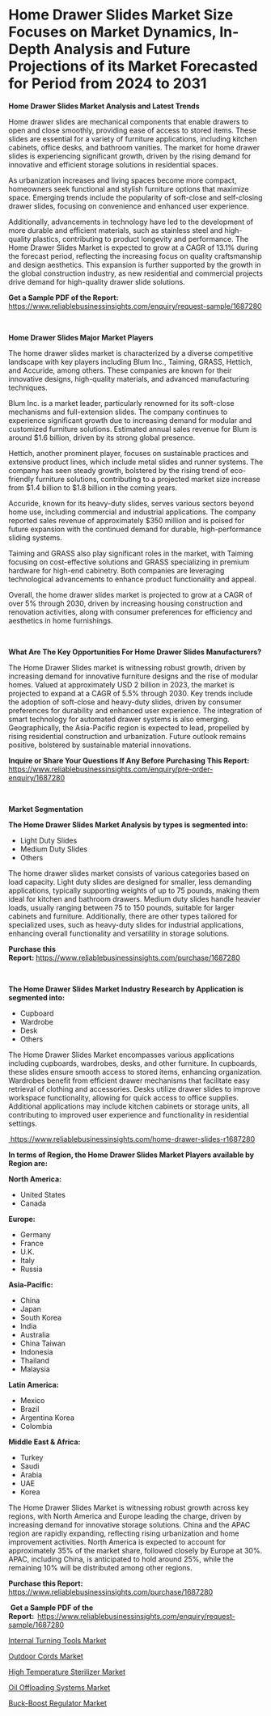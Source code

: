 <p><h1>Home Drawer Slides Market Size Focuses on Market Dynamics, In-Depth Analysis and Future Projections of its Market Forecasted for Period from 2024 to 2031</h1></p><p><strong>Home Drawer Slides Market Analysis and Latest Trends</strong></p>
<p><p>Home drawer slides are mechanical components that enable drawers to open and close smoothly, providing ease of access to stored items. These slides are essential for a variety of furniture applications, including kitchen cabinets, office desks, and bathroom vanities. The market for home drawer slides is experiencing significant growth, driven by the rising demand for innovative and efficient storage solutions in residential spaces. </p><p>As urbanization increases and living spaces become more compact, homeowners seek functional and stylish furniture options that maximize space. Emerging trends include the popularity of soft-close and self-closing drawer slides, focusing on convenience and enhanced user experience. </p><p>Additionally, advancements in technology have led to the development of more durable and efficient materials, such as stainless steel and high-quality plastics, contributing to product longevity and performance. The Home Drawer Slides Market is expected to grow at a CAGR of 13.1% during the forecast period, reflecting the increasing focus on quality craftsmanship and design aesthetics. This expansion is further supported by the growth in the global construction industry, as new residential and commercial projects drive demand for high-quality drawer slide solutions.</p></p>
<p><strong>Get a Sample PDF of the Report:&nbsp;</strong> <a href="https://www.reliablebusinessinsights.com/enquiry/request-sample/1687280?utm_campaign=57&utm_medium=2&utm_source=Github&utm_content=ia&utm_term=16102024&utm_id=home-drawer-slides">https://www.reliablebusinessinsights.com/enquiry/request-sample/1687280</a></p>
<p>&nbsp;</p>
<p><strong>Home Drawer Slides Major Market Players</strong></p>
<p><p>The home drawer slides market is characterized by a diverse competitive landscape with key players including Blum Inc., Taiming, GRASS, Hettich, and Accuride, among others. These companies are known for their innovative designs, high-quality materials, and advanced manufacturing techniques.</p><p>Blum Inc. is a market leader, particularly renowned for its soft-close mechanisms and full-extension slides. The company continues to experience significant growth due to increasing demand for modular and customized furniture solutions. Estimated annual sales revenue for Blum is around $1.6 billion, driven by its strong global presence.</p><p>Hettich, another prominent player, focuses on sustainable practices and extensive product lines, which include metal slides and runner systems. The company has seen steady growth, bolstered by the rising trend of eco-friendly furniture solutions, contributing to a projected market size increase from $1.4 billion to $1.8 billion in the coming years.</p><p>Accuride, known for its heavy-duty slides, serves various sectors beyond home use, including commercial and industrial applications. The company reported sales revenue of approximately $350 million and is poised for future expansion with the continued demand for durable, high-performance sliding systems.</p><p>Taiming and GRASS also play significant roles in the market, with Taiming focusing on cost-effective solutions and GRASS specializing in premium hardware for high-end cabinetry. Both companies are leveraging technological advancements to enhance product functionality and appeal.</p><p>Overall, the home drawer slides market is projected to grow at a CAGR of over 5% through 2030, driven by increasing housing construction and renovation activities, along with consumer preferences for efficiency and aesthetics in home furnishings.</p></p>
<p>&nbsp;</p>
<p><strong>What Are The Key Opportunities For Home Drawer Slides Manufacturers?</strong></p>
<p><p>The Home Drawer Slides market is witnessing robust growth, driven by increasing demand for innovative furniture designs and the rise of modular homes. Valued at approximately USD 2 billion in 2023, the market is projected to expand at a CAGR of 5.5% through 2030. Key trends include the adoption of soft-close and heavy-duty slides, driven by consumer preferences for durability and enhanced user experience. The integration of smart technology for automated drawer systems is also emerging. Geographically, the Asia-Pacific region is expected to lead, propelled by rising residential construction and urbanization. Future outlook remains positive, bolstered by sustainable material innovations.</p></p>
<p><strong>Inquire or Share Your Questions If Any Before Purchasing This Report:</strong> <a href="https://www.reliablebusinessinsights.com/enquiry/pre-order-enquiry/1687280?utm_campaign=57&utm_medium=2&utm_source=Github&utm_content=ia&utm_term=16102024&utm_id=home-drawer-slides">https://www.reliablebusinessinsights.com/enquiry/pre-order-enquiry/1687280</a></p>
<p>&nbsp;</p>
<p><strong>Market Segmentation</strong></p>
<p><strong>The Home Drawer Slides Market Analysis by types is segmented into:</strong></p>
<p><ul><li>Light Duty Slides</li><li>Medium Duty Slides</li><li>Others</li></ul></p>
<p><p>The home drawer slides market consists of various categories based on load capacity. Light duty slides are designed for smaller, less demanding applications, typically supporting weights of up to 75 pounds, making them ideal for kitchen and bathroom drawers. Medium duty slides handle heavier loads, usually ranging between 75 to 150 pounds, suitable for larger cabinets and furniture. Additionally, there are other types tailored for specialized uses, such as heavy-duty slides for industrial applications, enhancing overall functionality and versatility in storage solutions.</p></p>
<p><strong>Purchase this Report:&nbsp;</strong><a href="https://www.reliablebusinessinsights.com/purchase/1687280?utm_campaign=57&utm_medium=2&utm_source=Github&utm_content=ia&utm_term=16102024&utm_id=home-drawer-slides">https://www.reliablebusinessinsights.com/purchase/1687280</a></p>
<p>&nbsp;</p>
<p><strong>The Home Drawer Slides Market Industry Research by Application is segmented into:</strong></p>
<p><ul><li>Cupboard</li><li>Wardrobe</li><li>Desk</li><li>Others</li></ul></p>
<p><p>The Home Drawer Slides Market encompasses various applications including cupboards, wardrobes, desks, and other furniture. In cupboards, these slides ensure smooth access to stored items, enhancing organization. Wardrobes benefit from efficient drawer mechanisms that facilitate easy retrieval of clothing and accessories. Desks utilize drawer slides to improve workspace functionality, allowing for quick access to office supplies. Additional applications may include kitchen cabinets or storage units, all contributing to improved user experience and functionality in residential settings.</p></p>
<p><a href="https://www.reliablebusinessinsights.com/home-drawer-slides-r1687280?utm_campaign=57&utm_medium=2&utm_source=Github&utm_content=ia&utm_term=16102024&utm_id=home-drawer-slides">&nbsp;https://www.reliablebusinessinsights.com/home-drawer-slides-r1687280</a></p>
<p><strong>In terms of Region, the Home Drawer Slides Market Players available by Region are:</strong></p>
<p>
    <p> <strong> North America: </strong>
        <ul>
            <li>United States</li>
            <li>Canada</li>
        </ul>
        </p> 
    <p> <strong> Europe: </strong>
        <ul>
            <li>Germany</li>
            <li>France</li>
            <li>U.K.</li>
            <li>Italy</li>
            <li>Russia</li>
        </ul>
        </p> 
    <p> <strong> Asia-Pacific: </strong>
        <ul>
            <li>China</li>
            <li>Japan</li>
            <li>South Korea</li>
            <li>India</li>
            <li>Australia</li>
            <li>China Taiwan</li>
            <li>Indonesia</li>
            <li>Thailand</li>
            <li>Malaysia</li>
        </ul>
        </p> 
    <p> <strong> Latin America: </strong>
        <ul>
            <li>Mexico</li>
            <li>Brazil</li>
            <li>Argentina Korea</li>
            <li>Colombia</li>
        </ul>
        </p> 
    <p> <strong> Middle East & Africa: </strong>
        <ul>
            <li>Turkey</li>
            <li>Saudi</li>
            <li>Arabia</li>
            <li>UAE</li>
            <li>Korea</li>
        </ul>
    </p>
    </p>
<p><p>The Home Drawer Slides Market is witnessing robust growth across key regions, with North America and Europe leading the charge, driven by increasing demand for innovative storage solutions. China and the APAC region are rapidly expanding, reflecting rising urbanization and home improvement activities. North America is expected to account for approximately 35% of the market share, followed closely by Europe at 30%. APAC, including China, is anticipated to hold around 25%, while the remaining 10% will be distributed among other regions.</p></p>
<p><strong>Purchase this Report: </strong><a href="https://www.reliablebusinessinsights.com/purchase/1687280?utm_campaign=57&utm_medium=2&utm_source=Github&utm_content=ia&utm_term=16102024&utm_id=home-drawer-slides">https://www.reliablebusinessinsights.com/purchase/1687280</a></p>
<p>&nbsp;<strong>Get a Sample PDF of the Report:&nbsp;&nbsp;</strong><a href="https://www.reliablebusinessinsights.com/enquiry/request-sample/1687280?utm_campaign=57&utm_medium=2&utm_source=Github&utm_content=ia&utm_term=16102024&utm_id=home-drawer-slides">https://www.reliablebusinessinsights.com/enquiry/request-sample/1687280</a></p>
<p><strong></strong></p>
<p><p><a href="https://issuu.com/reportprime-2/docs/internal-turning-tools-market-size-_b42019bd164bc5?utm_campaign=57&utm_medium=2&utm_source=Github&utm_content=ia&utm_term=16102024&utm_id=home-drawer-slides">Internal Turning Tools Market</a></p><p><a href="https://github.com/RogerBennett414/Market-Research-Report-List-1/blob/main/outdoor-cords-market.md?utm_campaign=57&utm_medium=2&utm_source=Github&utm_content=ia&utm_term=16102024&utm_id=home-drawer-slides">Outdoor Cords Market</a></p><p><a href="https://www.linkedin.com/pulse/high-temperature-sterilizer-market-strategic-insights-product-hktcf?trk=public_post_embed_feed-article-content&utm_campaign=57&utm_medium=2&utm_source=Github&utm_content=ia&utm_term=16102024&utm_id=home-drawer-slides">High Temperature Sterilizer Market</a></p><p><a href="https://github.com/SidorelaGurakuqi596/Market-Research-Report-List-1/blob/main/oil-offloading-systems-market.md?utm_campaign=57&utm_medium=2&utm_source=Github&utm_content=ia&utm_term=16102024&utm_id=home-drawer-slides">Oil Offloading Systems Market</a></p><p><a href="https://www.linkedin.com/pulse/buck-boost-regulator-market2024-2031-industry-insights-investment-kwbtf?trk=public_post_embed_feed-article-content&utm_campaign=57&utm_medium=2&utm_source=Github&utm_content=ia&utm_term=16102024&utm_id=home-drawer-slides">Buck-Boost Regulator Market</a></p></p>